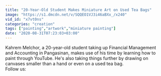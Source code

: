 ```yaml
---
title: "20-Year-Old Student Makes Miniature Art on Used Tea Bags"
image: "https://s1.dmcdn.net/v/SQQEO1VJ3i46aBXx_/x240"
vid_id: "x7vt0ns"
categories: "creation"
tags: ["painting","artwork","miniature painting"]
date: "2020-08-31T07:23:03+03:00"
---
```

Kahrem Melchor, a 20-year-old student taking up Financial Management and Accounting in Pangasinan, makes use of his time by learning how to paint through YouTube. He's also taking things further by drawing on canvases smaller than a hand or even on a used tea bag.  <br>Follow us:  <br>
